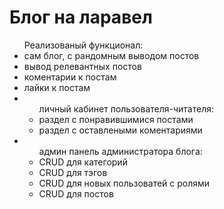 <h1>Блог на ларавел</h1>
<ul>Реализованый функционал:
    <li>сам блог, с рандомным выводом постов</li>
    <li>вывод релевантных постов</li>
    <li>коментарии к постам</li>
    <li>лайки к постам</li>
    <li>
        <ul>личный кабинет пользователя-читателя:
            <li>раздел с понравившимися постами</li>
            <li>раздел с оставлеными коментариями</li>
        </ul>
    </li>
    <li>
        <ul>админ панель администратора блога:
            <li>CRUD для категорий</li>
            <li>CRUD для тэгов</li>
            <li>CRUD для новых пользоватей с ролями</li>
            <li>CRUD для постов</li>
        </ul>
</ul>
